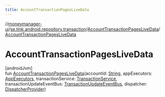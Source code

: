 ```yaml
---
title: AccountTransactionPagesLiveData
---
```

//[moneymanager-ui](../../../index.html)/[se.tink.android.repository.transaction](../index.html)/[AccountTransactionPagesLiveData](index.html)/[AccountTransactionPagesLiveData](-account-transaction-pages-live-data.html)



# AccountTransactionPagesLiveData



[androidJvm]\
fun [AccountTransactionPagesLiveData](-account-transaction-pages-live-data.html)(accountId: [String](https://kotlinlang.org/api/latest/jvm/stdlib/kotlin/-string/index.html), appExecutors: [AppExecutors](../../se.tink.android/-app-executors/index.html), transactionService: [TransactionService](../../com.tink.service.transaction/-transaction-service/index.html), transactionUpdateEventBus: [TransactionUpdateEventBus](../-transaction-update-event-bus/index.html), dispatcher: [DispatcherProvider](../../com.tink.service.util/-dispatcher-provider/index.html))




